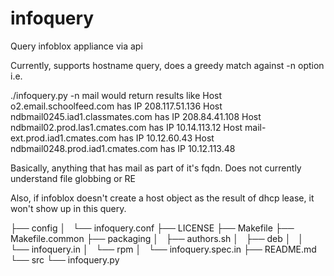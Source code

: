 infoquery
=========

Query infoblox appliance via api

Currently, supports hostname query, does a greedy match against -n option
i.e.

./infoquery.py -n mail
would return results like
Host o2.email.schoolfeed.com has IP 208.117.51.136
Host ndbmail0245.iad1.classmates.com has IP 208.84.41.108
Host ndbmail02.prod.las1.cmates.com has IP 10.14.113.12
Host mail-ext.prod.iad1.cmates.com has IP 10.12.60.43
Host ndbmail0248.prod.iad1.cmates.com has IP 10.12.113.48

Basically, anything that has mail as part of it's fqdn.  Does not currently
understand file globbing or RE

Also, if infoblox doesn't create a host object as the result of dhcp lease, it
won't show up in this query.


├── config
│   └── infoquery.conf
├── LICENSE
├── Makefile
├── Makefile.common
├── packaging
│   ├── authors.sh
│   ├── deb
│   │   └── infoquery.in
│   └── rpm
│       └── infoquery.spec.in
├── README.md
└── src
    └── infoquery.py

